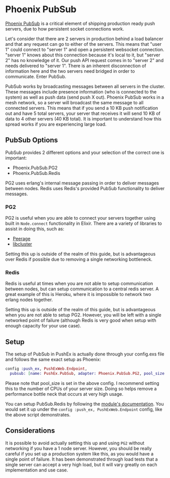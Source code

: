 # Phoenix PubSub

[Phoenix PubSub](https://hexdocs.pm/phoenix_pubsub/Phoenix.PubSub.html) is a critical element of shipping production ready push servers, due to how persistent socket connections work.

Let's consider that there are 2 servers in production behind a load balancer and that any request can go to either of the servers. This means that "user 1" could connect to "server 1" and open a persistent websocket connection. "server 1" knows about this connection because it's local to it, but "server 2" has no knowledge of it. Our push API request comes in to "server 2" and needs delivered to "server 1". There is an inherent disconnection of information here and the two servers need bridged in order to communicate. Enter PubSub.

PubSub works by broadcasting messages between all servers in the cluster. These messages include presence information (who is connected to the system) as well as push data (send push X out). Phoenix PubSub works in a mesh network, so a server will broadcast the same message to all connected servers. This means that if you send a 10 KB push notification out and have 5 total servers, your server that receives it will send 10 KB of data to 4 other servers (40 KB total). It is important to understand how this spread works if you are experiencing large load.

## PubSub Options

PubSub provides 2 different options and your selection of the correct one is important:

* Phoenix.PubSub.PG2
* Phoenix.PubSub.Redis

PG2 uses erlang's internal message passing in order to deliver messages between nodes. Redis uses Redis's provided PubSub functionality to deliver messages.

### PG2

PG2 is useful when you are able to connect your servers together using built in `Node.connect` functionality in Elixir. There are a variety of libraries to assist in doing this, such as:

* [Peerage](https://github.com/mrluc/peerage)
* [libcluster](https://github.com/bitwalker/libcluster)

Setting this up is outside of the realm of this guide, but is advantageous over Redis if possible due to removing a single networking bottleneck.

### Redis

Redis is useful at times when you are not able to setup communication between nodes, but can setup communication to a central redis server. A great example of this is Heroku, where it is impossible to network two erlang nodes together.

Setting this up is outside of the realm of this guide, but is advantageous when you are not able to setup PG2. However, you will be left with a single networked point of failure (although Redis is very good when setup with enough capacity for your use case).

## Setup

The setup of PubSub in PushEx is actually done through your config.exs file and follows the same exact setup as Phoenix:

```elixir
config :push_ex, PushExWeb.Endpoint,
  pubsub: [name: PushEx.PubSub, adapter: Phoenix.PubSub.PG2, pool_size: 4],
```

Please note that pool_size is set in the above config. I recommend setting this to the number of CPUs of your server size. Doing so helps remove a performance bottle neck that occurs at very high usage.

You can setup PubSub.Redis by following the [module's documentation](https://github.com/phoenixframework/phoenix_pubsub_redis). You would set it up under the `config :push_ex, PushExWeb.Endpoint` config, like the above script demonstrates.

## Considerations

It is possible to avoid actually setting this up and using `PG2` without networking if you have a 1 node server. However, you should be really careful if you set up a production system like this, as you would have a single point of failure. It has been demonstrated through load tests that a single server can accept a very high load, but it will vary greatly on each implementation and use case.
